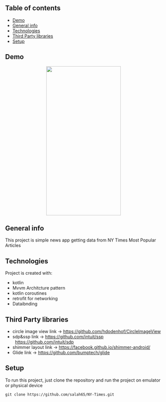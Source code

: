 ## Table of contents
* [Demo](#demo)
* [General info](#general-info)
* [Technologies](#technologies)
* [Third Party libraries](#Third-Party-libraries)
* [Setup](#setup)
## Demo
<p align="center"><img align="center" src="https://github.com/salah65/NY-Times/blob/main/media/ezgif.com-gif-maker.gif?raw=true" width="240" height="480" /></p>

## General info
This project is simple news app getting data from NY Times Most Popular Articles
	
## Technologies
Project is created with:
* kotlin
* Mvvm Architcture pattern
* kotlin coroutines
* retrofit for networking
* Dataibnding

## Third Party libraries
* circle image view 
	link -> https://github.com/hdodenhof/CircleImageView
* sdp&ssp
	link -> https://github.com/intuit/ssp<br/>&nbsp;&nbsp;https://github.com/intuit/sdp
* shimmer layout 
	link -> https://facebook.github.io/shimmer-android/
* Glide
	link -> https://github.com/bumptech/glide

	
## Setup

To run this project, just clone the repository and run the project on emulator or physical device

```
git clone https://github.com/salah65/NY-Times.git

```